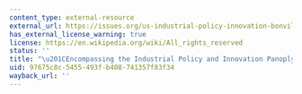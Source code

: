 ```yaml
---
content_type: external-resource
external_url: https://issues.org/us-industrial-policy-innovation-bonvillian/
has_external_license_warning: true
license: https://en.wikipedia.org/wiki/All_rights_reserved
status: ''
title: "\u201CEncompassing the Industrial Policy and Innovation Panoply.\u201D"
uid: 97675c8c-5455-493f-b408-741357f83f34
wayback_url: ''
---
```


